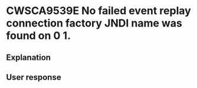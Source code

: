# CWSCA9539E No failed event replay connection factory JNDI name was found on 0 1.

## Explanation

## User response